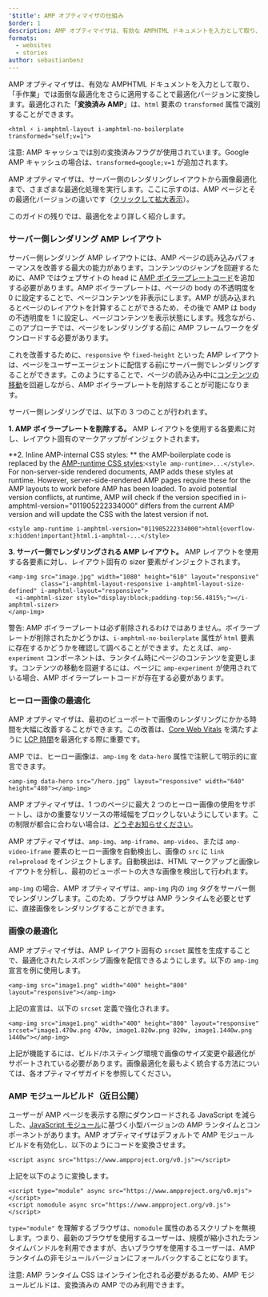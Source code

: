 ```yaml
---
'$title': AMP オプティマイザの仕組み
$order: 1
description: AMP オプティマイザは、有効な AMPHTML ドキュメントを入力として取り、「手作業」では面倒な最適化をさらに適用することで最適化バージョンに変換します。このガイドでは、AMP オプティマイザがどのように動作するのかを詳しく説明します。
formats:
  - websites
  - stories
author: sebastianbenz
---
```


AMP オプティマイザは、有効な AMPHTML ドキュメントを入力として取り、「手作業」では面倒な最適化をさらに適用することで最適化バージョンに変換します。最適化された「**変換済み AMP**」は、`html` 要素の `transformed` 属性で識別することができます。

```
<html ⚡ i-amphtml-layout i-amphtml-no-boilerplate transformed="self;v=1">
```

注意: AMP キャッシュでは別の変換済みフラグが使用されています。Google AMP キャッシュの場合は、`transformed=google;v=1` が追加されます。

AMP オプティマイザは、サーバー側のレンダリングレイアウトから画像最適化まで、さまざまな最適化処理を実行します。ここに示すのは、AMP ページとその最適化バージョンの違いです（[クリックして拡大表示](/static/img/docs/guides/optimized-amp-diff.png)）。

<a href="/static/img/docs/guides/optimized-amp-diff.png"><amp-img lightbox layout="responsive" width="2560" height="773" src="/static/img/docs/guides/optimized-amp-diff.png"></amp-img></a>

このガイドの残りでは、最適化をより詳しく紹介します。

### サーバー側レンダリング AMP レイアウト

サーバー側レンダリング AMP レイアウトには、AMP ページの読み込みパフォーマンスを改善する最大の能力があります。コンテンツのジャンプを回避するために、AMP ではウェブサイトの head に [AMP ボイラープレートコード](https://amp.dev/documentation/guides-and-tutorials/learn/spec/amp-boilerplate/?format=websites)を追加する必要があります。AMP ボイラープレートは、ページの body の不透明度を 0 に設定することで、ページコンテンツを非表示にします。AMP が読み込まれるとページのレイアウトを計算することができるため、その後で AMP は body の不透明度を 1 に設定し、ページコンテンツを表示状態にします。残念ながら、このアプローチでは、ページをレンダリングする前に AMP フレームワークをダウンロードする必要があります。

これを改善するために、`responsive` や `fixed-height` といった AMP レイアウトは、ページをユーザーエージェントに配信する前にサーバー側でレンダリングすることができます。このようにすることで、ページの読み込み中に[コンテンツの移動](https://web.dev/cls/)を回避しながら、AMP ボイラープレートを削除することが可能になります。

サーバー側レンダリングでは、以下の 3 つのことが行われます。

⁣**1. AMP ボイラープレートを削除する。** AMP レイアウトを使用する各要素に対し、レイアウト固有のマークアップがインジェクトされます。

⁣**2. Inline AMP-internal CSS styles: ** the AMP-boilerplate code is replaced by the <a href="https://ampjs.org/v0.css">AMP-runtime CSS styles</a>:`<style amp-runtime>...</style>`. For non-server-side rendered documents, AMP adds these styles at runtime. However, server-side-rendered AMP pages require these for the AMP layouts to work before AMP has been loaded. To avoid potential version conflicts, at runtime, AMP will check if the version specified in i-amphtml-version="011905222334000" differs from the current AMP version and will update the CSS with the latest version if not.

```
<style amp-runtime i-amphtml-version="011905222334000">html{overflow-x:hidden!important}html.i-amphtml-...</style>
```

⁣**3. サーバー側でレンダリングされる AMP レイアウト。** AMP レイアウトを使用する各要素に対し、レイアウト固有の sizer 要素がインジェクトされます。

```
<amp-img src="image.jpg" width="1080" height="610" layout="responsive"
         class="i-amphtml-layout-responsive i-amphtml-layout-size-defined" i-amphtml-layout="responsive">
  <i-amphtml-sizer style="display:block;padding-top:56.4815%;"></i-amphtml-sizer>
</amp-img>
```

警告: AMP ボイラープレートは必ず削除されるわけではありません。ボイラープレートが削除されたかどうかは、`i-amphtml-no-boilerplate` 属性が `html` 要素に存在するかどうかを確認して調べることができます。たとえば、`amp-experiment` コンポーネントは、ランタイム時にページのコンテンツを変更します。コンテンツの移動を回避するには、ページに `amp-experiment` が使用されている場合、AMP ボイラープレートコードが存在する必要があります。

### ヒーロー画像の最適化

AMP オプティマイザは、最初のビューポートで画像のレンダリングにかかる時間を大幅に改善することができます。この改善は、[Core Web Vitals](https://web.dev/vitals) を満たすように [LCP 時間](https://web.dev/lcp/)を最適化する際に重要です。

AMP では、ヒーロー画像は、`amp-img` を `data-hero` 属性で注釈して明示的に宣言できます。

```
<amp-img data-hero src="/hero.jpg" layout="responsive" width="640" height="480"></amp-img>
```

AMP オプティマイザは、1 つのページに最大 2 つのヒーロー画像の使用をサポートし、ほかの重要なリソースの帯域幅をブロックしないようにしています。この制限が都合に合わない場合は、[どうぞお知らせください](https://github.com/ampproject/amp-toolbox/issues)。

AMP オプティマイザは、`amp-img`、`amp-iframe`、`amp-video`、または `amp-video-iframe` 要素のヒーロー画像を自動検出し、画像の `src` に `link rel=preload` をインジェクトします。自動検出は、HTML マークアップと画像レイアウトを分析し、最初のビューポートの大きな画像を検出して行われます。

`amp-img` の場合、AMP オプティマイザは、`amp-img` 内の `img` タグをサーバー側でレンダリングします。このため、ブラウザは AMP ランタイムを必要とせずに、直接画像をレンダリングすることができます。

### 画像の最適化

AMP オプティマイザは、AMP レイアウト固有の `srcset` 属性を生成することで、最適化されたレスポンシブ画像を配信できるようにします。以下の `amp-img` 宣言を例に使用します。

```
<amp-img src="image1.png" width="400" height="800" layout="responsive"></amp-img>
```

上記の宣言は、以下の `srcset` 定義で強化されます。

```
<amp-img src="image1.png" width="400" height="800" layout="responsive" srcset="image1.470w.png 470w, image1.820w.png 820w, image1.1440w.png 1440w"></amp-img>
```

上記が機能するには、ビルド/ホスティング環境で画像のサイズ変更や最適化がサポートされている必要があります。画像最適化を最もよく統合する方法については、各オプティマイザガイドを参照してください。

### AMP モジュールビルド（近日公開）

ユーザーが AMP ページを表示する際にダウンロードされる JavaScript を減らした、[JavaScript モジュール](https://v8.dev/features/modules#browser)に基づく小型バージョンの AMP ランタイムとコンポーネントがあります。AMP オプティマイザはデフォルトで AMP モジュールビルドを有効化し、以下のようにコードを変換させます。

```
<script async src="https://www.ampproject.org/v0.js"></script>
```

上記を以下のように変換します。

```
<script type="module" async src="https://www.ampproject.org/v0.mjs"></script>
<script nomodule async src="https://www.ampproject.org/v0.js"></script>
```

`type="module"` を理解するブラウザは、`nomodule` 属性のあるスクリプトを無視します。つまり、最新のブラウザを使用するユーザーは、規模が縮小されたランタイムバンドルを利用できますが、古いブラウザを使用するユーザーは、AMP ランタイムの非モジュールバージョンにフォールバックすることになります。

注意: AMP ランタイム CSS はインライン化される必要があるため、AMP モジュールビルドは、変換済みの AMP でのみ利用できます。
